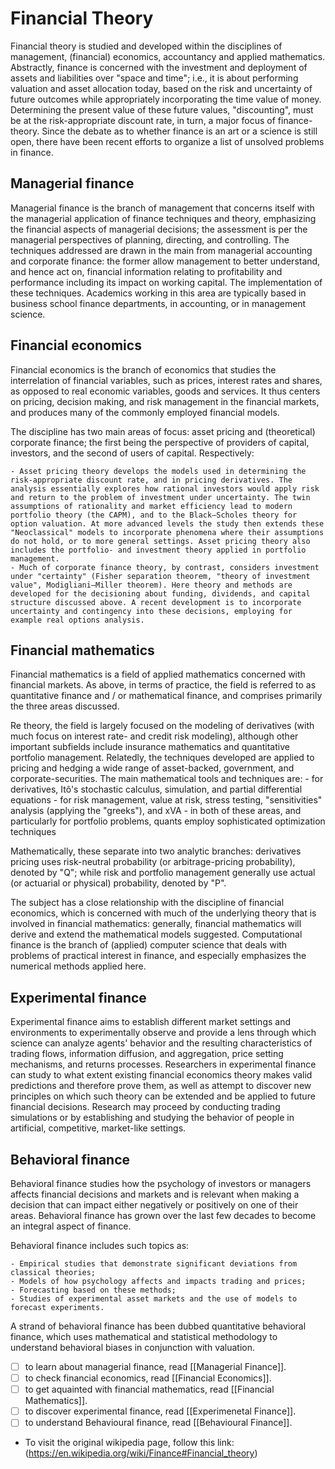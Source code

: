 # Financial Theory

Financial theory is studied and developed within the disciplines of management, (financial) economics, accountancy and applied mathematics. Abstractly, finance is concerned with the investment and deployment of assets and liabilities over "space and time"; i.e., it is about performing valuation and asset allocation today, based on the risk and uncertainty of future outcomes while appropriately incorporating the time value of money. Determining the present value of these future values, "discounting", must be at the risk-appropriate discount rate, in turn, a major focus of finance-theory. Since the debate as to whether finance is an art or a science is still open, there have been recent efforts to organize a list of unsolved problems in finance.

## Managerial finance
 
Managerial finance is the branch of management that concerns itself with the managerial application of finance techniques and theory, emphasizing the financial aspects of managerial decisions; the assessment is per the managerial perspectives of planning, directing, and controlling. The techniques addressed are drawn in the main from managerial accounting and corporate finance: the former allow management to better understand, and hence act on, financial information relating to profitability and performance including its impact on working capital. The implementation of these techniques. Academics working in this area are typically based in business school finance departments, in accounting, or in management science.

## Financial economics

Financial economics is the branch of economics that studies the interrelation of financial variables, such as prices, interest rates and shares, as opposed to real economic variables, goods and services. It thus centers on pricing, decision making, and risk management in the financial markets, and produces many of the commonly employed financial models.

The discipline has two main areas of focus: asset pricing and (theoretical) corporate finance; the first being the perspective of providers of capital, investors, and the second of users of capital. Respectively:

    - Asset pricing theory develops the models used in determining the risk-appropriate discount rate, and in pricing derivatives. The analysis essentially explores how rational investors would apply risk and return to the problem of investment under uncertainty. The twin assumptions of rationality and market efficiency lead to modern portfolio theory (the CAPM), and to the Black–Scholes theory for option valuation. At more advanced levels the study then extends these "Neoclassical" models to incorporate phenomena where their assumptions do not hold, or to more general settings. Asset pricing theory also includes the portfolio- and investment theory applied in portfolio management.
    - Much of corporate finance theory, by contrast, considers investment under "certainty" (Fisher separation theorem, "theory of investment value", Modigliani–Miller theorem). Here theory and methods are developed for the decisioning about funding, dividends, and capital structure discussed above. A recent development is to incorporate uncertainty and contingency into these decisions, employing for example real options analysis.

## Financial mathematics

Financial mathematics is a field of applied mathematics concerned with financial markets. As above, in terms of practice, the field is referred to as quantitative finance and / or mathematical finance, and comprises primarily the three areas discussed.

Re theory, the field is largely focused on the modeling of derivatives (with much focus on interest rate- and credit risk modeling), although other important subfields include insurance mathematics and quantitative portfolio management. Relatedly, the techniques developed are applied to pricing and hedging a wide range of asset-backed, government, and corporate-securities. The main mathematical tools and techniques are:
        - for derivatives, Itô's stochastic calculus, simulation, and partial differential equations
        - for risk management, value at risk, stress testing, "sensitivities" analysis (applying the "greeks"), and xVA
        - in both of these areas, and particularly for portfolio problems, quants employ sophisticated optimization techniques
  
Mathematically, these separate into two analytic branches: derivatives pricing uses risk-neutral probability (or arbitrage-pricing probability), denoted by "Q"; while risk and portfolio management generally use actual (or actuarial or physical) probability, denoted by "P".

The subject has a close relationship with the discipline of financial economics, which is concerned with much of the underlying theory that is involved in financial mathematics: generally, financial mathematics will derive and extend the mathematical models suggested. Computational finance is the branch of (applied) computer science that deals with problems of practical interest in finance, and especially emphasizes the numerical methods applied here.

## Experimental finance

Experimental finance aims to establish different market settings and environments to experimentally observe and provide a lens through which science can analyze agents' behavior and the resulting characteristics of trading flows, information diffusion, and aggregation, price setting mechanisms, and returns processes. Researchers in experimental finance can study to what extent existing financial economics theory makes valid predictions and therefore prove them, as well as attempt to discover new principles on which such theory can be extended and be applied to future financial decisions. Research may proceed by conducting trading simulations or by establishing and studying the behavior of people in artificial, competitive, market-like settings.

## Behavioral finance

Behavioral finance studies how the psychology of investors or managers affects financial decisions and markets and is relevant when making a decision that can impact either negatively or positively on one of their areas. Behavioral finance has grown over the last few decades to become an integral aspect of finance.

Behavioral finance includes such topics as:

    - Empirical studies that demonstrate significant deviations from classical theories;
    - Models of how psychology affects and impacts trading and prices;
    - Forecasting based on these methods;
    - Studies of experimental asset markets and the use of models to forecast experiments.
  
A strand of behavioral finance has been dubbed quantitative behavioral finance, which uses mathematical and statistical methodology to understand behavioral biases in conjunction with valuation.

- [ ] to learn about managerial finance, read [[Managerial Finance]].
- [ ] to check financial economics, read [[Financial Economics]].
- [ ] to get aquainted with financial mathematics, read [[Financial Mathematics]].
- [ ] to discover experimental finance, read [[Experimenetal Finance]].
- [ ] to understand Behavioural finance, read [[Behavioural Finance]].
  
- To visit the original wikipedia page, follow this link: (https://en.wikipedia.org/wiki/Finance#Financial_theory)
